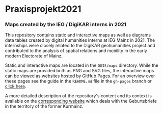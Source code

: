 # Praxisprojekt2021

### Maps created by the IEG / DigiKAR interns in 2021

This repository contains static and interactive maps as well as diagrams data tables created by digital humanities interns at IEG Mainz in 2021.
The internships were closely related to the DigiKAR geohumanities project and contributed to the analysis of spatial relations and mobility in the early modern Electorate of Mainz.

Static and interactive maps are located in the `QGIS/maps` directory. While the static maps are provided both as PNG and SVG files, the interactive maps can be viewed as websites hosted by GitHub Pages. For an overview over these pages see the guide in the `README.md` file in the `gh-pages` branch or [click here](https://github.com/ieg-dhr/Praxisprojekt2021/tree/gh-pages#readme).

A more detailed description of the repository's content and its context is available on the [corresponding website](https://teaching-dhlab.pages.gitlab.rlp.net/geburtsbriefemainz/map2/) which deals with the Geburtsbriefe in the territory of the former Kurmainz.
